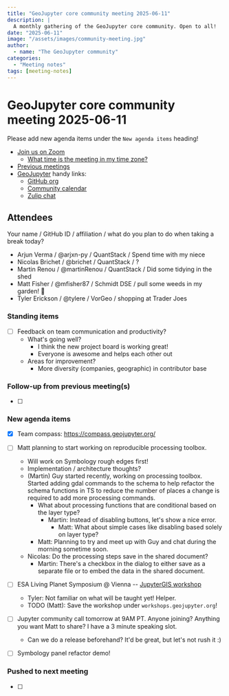 ```yaml
---
title: "GeoJupyter core community meeting 2025-06-11"
description: |
  A monthly gathering of the GeoJupyter core community. Open to all!
date: "2025-06-11"
image: "/assets/images/community-meeting.jpg"
author:
  - name: "The GeoJupyter community"
categories:
  - "Meeting notes"
tags: [meeting-notes]
---
```


# GeoJupyter core community meeting 2025-06-11

Please add new agenda items under the `New agenda items` heading!

- [Join us on Zoom](https://berkeley.zoom.us/j/99659397059?pwd=519zZJlcAa1TCyJWRYyYbaYDfuaXNo.1)
  - [What time is the meeting in my time zone?](https://dateful.com/convert/utc?t=4pm)
- [Previous meetings](https://geojupyter.org/blog/#category=Meeting%20notes)
- [GeoJupyter](https://geojupyter.org) handy links:
  - [GitHub org](https://github.com/geojupyter)
  - [Community calendar](https://geojupyter.org/calendar.html)
  - [Zulip chat](https://jupyter.zulipchat.com/#narrow/channel/471314-geojupyter)


## Attendees

Your name / GitHub ID / affiliation / what do you plan to do when taking a break today?

* Arjun Verma / @arjxn-py / QuantStack / Spend time with my niece
* Nicolas Brichet / @brichet / QuantStack / ?
* Martin Renou / @martinRenou / QuantStack / Did some tidying in the shed
* Matt Fisher / @mfisher87 / Schmidt DSE / pull some weeds in my garden! :seedling:
* Tyler Erickson / @tylere / VorGeo / shopping at Trader Joes


### Standing items

- [ ] Feedback on team communication and productivity?
    - What's going well?
        - I think the new project board is working great!
        - Everyone is awesome and helps each other out
    - Areas for improvement?
        - More diversity (companies, geographic) in contributor base


### Follow-up from previous meeting(s)

- [ ]


### New agenda items

- [x] Team compass: <https://compass.geojupyter.org/>
- [ ] Matt planning to start working on reproducible processing toolbox.
    - Will work on Symbology rough edges first!
    - Implementation / architecture thoughts?
    - (Martin) Guy started recently, working on processing toolbox. Started adding gdal commands to the schema to help refactor the schema functions in TS to reduce the number of places a change is required to add more processing commands.
        - What about processing functions that are conditional based on the layer type?
            - Martin: Instead of disabling buttons, let's show a nice error.
                - Matt: What about simple cases like disabling based solely on layer type?
        - Matt: Planning to try and meet up with Guy and chat during the morning sometime soon.
    - Nicolas: Do the processing steps save in the shared document?
        - Martin: There's a checkbox in the dialog to either save as a separate file or to embed the data in the shared document.
- [ ] ESA Living Planet Symposium @ Vienna -- [JupyterGIS workshop](https://lps25.esa.int/programme/programme-session/?id=B97391AC-F0D6-4C3D-B38C-FB69AA1219D6)
    - Tyler: Not familiar on what will be taught yet! Helper.
    - TODO (Matt): Save the workshop under `workshops.geojupyter.org`!
- [ ] Jupyter community call tomorrow at 9AM PT. Anyone joining? Anything you want Matt to share? I have a 3 minute speaking slot.
    - Can we do a release beforehand? It'd be great, but let's not rush it :)
- [ ] Symbology panel refactor demo!


### Pushed to next meeting

- [ ]
